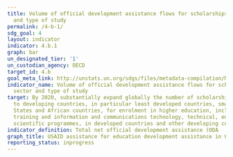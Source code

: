 ```yaml
---
title: Volume of official development assistance flows for scholarships by sector
  and type of study
permalink: /4-b-1/
sdg_goal: 4
layout: indicator
indicator: 4.b.1
graph: bar
un_designated_tier: '1'
un_custodian_agency: OECD
target_id: 4.b
goal_meta_link: http://unstats.un.org/sdgs/files/metadata-compilation/Metadata-Goal-4.pdf
indicator_name: Volume of official development assistance flows for scholarships by
  sector and type of study
target: By 2020, substantially expand globally the number of scholarships available
  to developing countries, in particular least developed countries, small island developing
  States and African countries, for enrolment in higher education, including vocational
  training and information and communications technology, technical, engineering and
  scientific programmes, in developed countries and other developing countries.
indicator_definition: Total net official development assistance (ODA
graph_title: USAID assistance for education development assistance in UK dollars
reporting_status: inprogress
---
```

